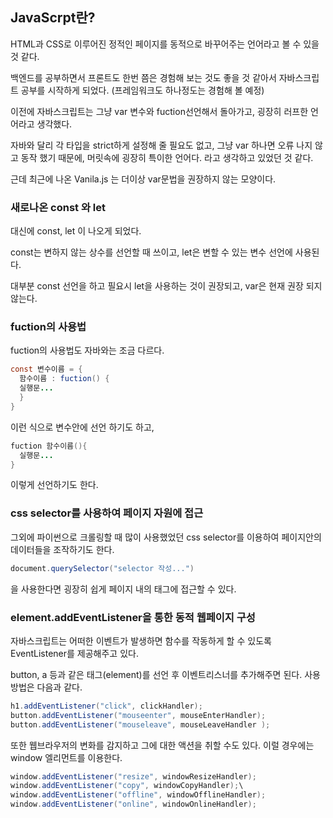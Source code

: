 ## JavaScrpt란? 
HTML과 CSS로 이루어진 정적인 페이지를 동적으로 바꾸어주는 언어라고 볼 수 있을 것 같다.

백엔드를 공부하면서 프론트도 한번 쯤은 경험해 보는 것도 좋을 것 같아서 자바스크립트 공부를 시작하게 되었다. (프레임워크도 하나정도는 경험해 볼 예정)

이전에 자바스크립트는 그냥 var 변수와 fuction선언해서 돌아가고, 굉장히 러프한 언어라고 생각했다.

자바와 달리 각 타입을 strict하게 설정해 줄 필요도 없고, 그냥 var 하나면 오류 나지 않고 동작 했기 때문에, 머릿속에 굉장히 특이한 언어다. 라고 생각하고 있었던 것 같다.

근데 최근에 나온 Vanila.js 는 더이상 var문법을 권장하지 않는 모양이다.

### 새로나온 const 와 let

대신에 const, let 이 나오게 되었다.

const는 변하지 않는 상수를 선언할 때 쓰이고, let은 변할 수 있는 변수 선언에 사용된다.

대부분 const 선언을 하고 필요시 let을 사용하는 것이 권장되고, var은 현재 권장 되지 않는다.

### fuction의 사용법

fuction의 사용법도 자바와는 조금 다르다.

```java
const 변수이름 = {
  함수이름 : fuction() {
  실행문...
  }
}
```
이런 식으로 변수안에 선언 하기도 하고,
```java
fuction 함수이름(){
  실행문...
}
```
이렇게 선언하기도 한다.

### css selector를 사용하여 페이지 자원에 접근

그외에 파이썬으로 크롤링할 때 많이 사용했었던 css selector를 이용하여 페이지안의 데이터들을 조작하기도 한다.
```java
document.querySelector("selector 작성...")
```
을 사용한다면 굉장히 쉽게 페이지 내의 태그에 접근할 수 있다.

### element.addEventListener을 통한 동적 웹페이지 구성

자바스크립트는 어떠한 이벤트가 발생하면 함수를 작동하게 할 수 있도록 EventListener를 제공해주고 있다.

button, a 등과 같은 태그(element)를 선언 후 이벤트리스너를 추가해주면 된다. 사용방법은 다음과 같다.

```java
h1.addEventListener("click", clickHandler);
button.addEventListener("mouseenter", mouseEnterHandler);
button.addEventListener("mouseleave", mouseLeaveHandler );

```

또한 웹브라우저의 변화를 감지하고 그에 대한 액션을 취할 수도 있다. 이럴 경우에는 window 엘리먼트를 이용한다.

```java
window.addEventListener("resize", windowResizeHandler);
window.addEventListener("copy", windowCopyHandler);\
window.addEventListener("offline", windowOfflineHandler);
window.addEventListener("online", windowOnlineHandler);
```
